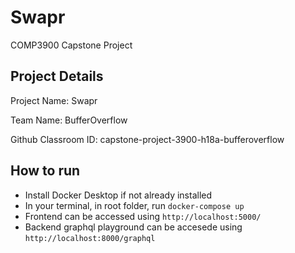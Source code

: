 # Swapr

COMP3900 Capstone Project

## Project Details

Project Name: Swapr

Team Name: BufferOverflow

Github Classroom ID: capstone-project-3900-h18a-bufferoverflow

## How to run
- Install Docker Desktop if not already installed
- In your terminal, in root folder, run `docker-compose up`
- Frontend can be accessed using `http://localhost:5000/`
- Backend graphql playground can be accesede using `http://localhost:8000/graphql`
